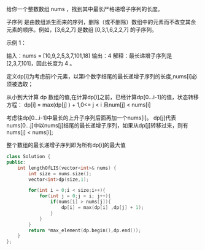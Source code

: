 给你一个整数数组 nums ，找到其中最长严格递增子序列的长度。

子序列 是由数组派生而来的序列，删除（或不删除）数组中的元素而不改变其余元素的顺序。例如，[3,6,2,7] 是数组 [0,3,1,6,2,2,7] 的子序列。

示例 1：

输入：nums = [10,9,2,5,3,7,101,18]
输出：4
解释：最长递增子序列是 [2,3,7,101]，因此长度为 4 。

定义dp[i]为考虑前i个元素，以第i个数字结尾的最长递增子序列的长度,nums[i]必须被选取；

从小到大计算 dp 数组的值,在计算dp[i]之前，已经计算dp[0...i-1]的值，状态转移方程：
    dp[i] = max(dp[j] ) + 1,0<= j < i 且num[j] < nums[i]

考虑往dp[0...i-1]中最长的上升子序列后面再加一个nums[i]。
dp[j]代表nums[0...j]中以nums[j]结尾的最长递增子序列，如果从dp[j]转移过来，则有nums[j] < nums[i];

整个数组的最长递增子序列即为所有dp[i]的最大值

```C++
class Solution {
public:
    int lengthOfLIS(vector<int>& nums) {
        int size = nums.size();
        vector<int>dp(size,1);

        for(int i = 0;i < size;i++){
            for(int j = 0;j < i; j++){
                if(nums[i] > nums[j]){
                    dp[i] = max(dp[i] ,dp[j] + 1);
                }  
            }
        }
        return *max_element(dp.begin(),dp.end());
    }
};

```